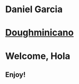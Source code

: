<h1>Daniel Garcia</h1>
<h1><a href="https://www.doughminicano.com">
    Doughminicano
</a>
</h1>

<body>
<h1>Welcome, Hola</h1>
    
</body>

<h2>Enjoy!</h2>
